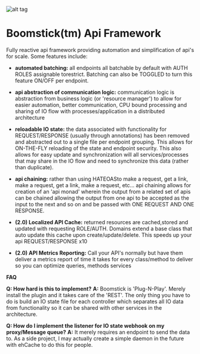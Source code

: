 
![alt tag](https://cloud.githubusercontent.com/assets/274764/13708177/095061a0-e762-11e5-8c96-34bdda673fff.png)
# Boomstick(tm) Api Framework

Fully reactive api framework providing automation and simplification of api's for scale. Some features include:

- **automated batching:** all endpoints all batchable by default with AUTH ROLES assignable torestrict. Batching can also be TOGGLED to turn this feature ON/OFF per endpoint.

- **api abstraction of communication logic:** communication logic is abstraction from business logic (or 'resource manager') to allow for easier automation, better communication, CPU bound processing and sharing of IO flow with processes/application in a distributed architecture

- **reloadable IO state:** the data associated with functionality for REQUEST/RESPONSE (usually through annotations) has been removed and abstracted out to a single file per endpoint grouping. This allows for ON-THE-FLY reloading of the state and endpoint security. This also allows for easy update and synchronization will all services/processes that may share in the IO flow and need to synchronize this data (rather than duplicate).

- **api chaining:** rather than using HATEOASto make a request, get a link, make a request, get a link, make a request, etc... api chaining allows for creation of an 'api monad' wherein the output from a related set of apis can be chained allowing the output from one api to be accepted as the input to the next and so on and be passed with ONE REQUEST AND ONE RESPONSE.

- **(2.0) Localized API Cache:** returned resources are cached,stored and updated with requesting ROLE/AUTH. Domains extend a base class that auto update this cache upon create/update/delete. This speeds up your api REQUEST/RESPONSE x10

- **(2.0) API Metrics Reporting:** Call your API's normally but have them deliver a metrics report of time it takes for every class/method to deliver so you can optimize queries, methods services

**FAQ**

**Q: How hard is this to implement?**
**A:** Boomstick is 'Plug-N-Play'. Merely install the plugin and it takes care of the 'REST'. The only thing you have to do is build an IO state file for each controller which separates all IO data from functionality so it can be shared with other services in the architecture.

**Q: How do I implement the listener for IO state webhook on my proxy/Message queue?**
**A:** It merely requires an endpoint to send the data to. As a side project, I may actually create a simple daemon in the future with ehCache to do this for people.
